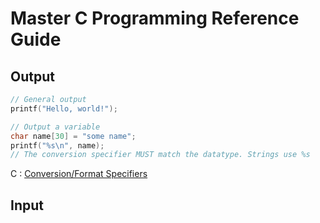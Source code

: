 # Master C Programming Reference Guide

## Output
```C
// General output
printf("Hello, world!");

// Output a variable
char name[30] = "some name";
printf("%s\n", name);      
// The conversion specifier MUST match the datatype. Strings use %s
```
C : [Conversion/Format Specifiers](https://aticleworld.com/format-specifiers-in-c/)
## Input
